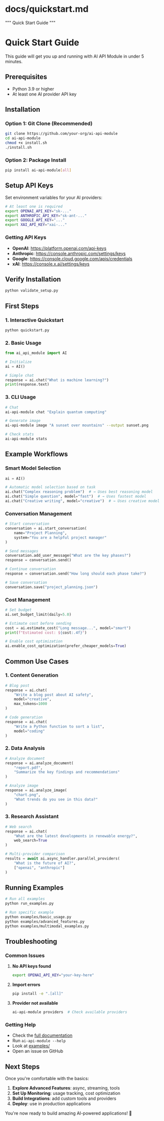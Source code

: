 # docs/quickstart.md
"""
Quick Start Guide
"""
# Quick Start Guide

This guide will get you up and running with AI API Module in under 5 minutes.

## Prerequisites

- Python 3.9 or higher
- At least one AI provider API key

## Installation

### Option 1: Git Clone (Recommended)

```bash
git clone https://github.com/your-org/ai-api-module
cd ai-api-module
chmod +x install.sh
./install.sh
```

### Option 2: Package Install

```bash
pip install ai-api-module[all]
```

## Setup API Keys

Set environment variables for your AI providers:

```bash
# At least one is required
export OPENAI_API_KEY="sk-..."
export ANTHROPIC_API_KEY="sk-ant-..."
export GOOGLE_API_KEY="..."
export XAI_API_KEY="xai-..."
```

### Getting API Keys

- **OpenAI**: https://platform.openai.com/api-keys
- **Anthropic**: https://console.anthropic.com/settings/keys
- **Google**: https://console.cloud.google.com/apis/credentials
- **xAI**: https://console.x.ai/settings/keys

## Verify Installation

```bash
python validate_setup.py
```

## First Steps

### 1. Interactive Quickstart

```bash
python quickstart.py
```

### 2. Basic Usage

```python
from ai_api_module import AI

# Initialize
ai = AI()

# Simple chat
response = ai.chat("What is machine learning?")
print(response.text)
```

### 3. CLI Usage

```bash
# Chat
ai-api-module chat "Explain quantum computing"

# Generate image
ai-api-module image "A sunset over mountains" --output sunset.png

# Check stats
ai-api-module stats
```

## Example Workflows

### Smart Model Selection

```python
ai = AI()

# Automatic model selection based on task
ai.chat("Complex reasoning problem")  # → Uses best reasoning model
ai.chat("Simple question", model="fast")  # → Uses fastest model
ai.chat("Creative writing", model="creative")  # → Uses creative model
```

### Conversation Management

```python
# Start conversation
conversation = ai.start_conversation(
    name="Project Planning",
    system="You are a helpful project manager"
)

# Send messages
conversation.add_user_message("What are the key phases?")
response = conversation.send()

# Continue conversation
response = conversation.send("How long should each phase take?")

# Save conversation
conversation.save("project_planning.json")
```

### Cost Management

```python
# Set budget
ai.set_budget_limit(daily=5.0)

# Estimate cost before sending
cost = ai.estimate_cost("Long message...", model="smart")
print(f"Estimated cost: ${cost:.4f}")

# Enable cost optimization
ai.enable_cost_optimization(prefer_cheaper_models=True)
```

## Common Use Cases

### 1. Content Generation

```python
# Blog post
response = ai.chat(
    "Write a blog post about AI safety",
    model="creative",
    max_tokens=1000
)

# Code generation
response = ai.chat(
    "Write a Python function to sort a list",
    model="coding"
)
```

### 2. Data Analysis

```python
# Analyze document
response = ai.analyze_document(
    "report.pdf",
    "Summarize the key findings and recommendations"
)

# Analyze image
response = ai.analyze_image(
    "chart.png", 
    "What trends do you see in this data?"
)
```

### 3. Research Assistant

```python
# Web search
response = ai.chat(
    "What are the latest developments in renewable energy?",
    web_search=True
)

# Multi-provider comparison
results = await ai.async_handler.parallel_providers(
    "What is the future of AI?",
    ["openai", "anthropic"]
)
```

## Running Examples

```bash
# Run all examples
python run_examples.py

# Run specific example
python examples/basic_usage.py
python examples/advanced_features.py
python examples/multimodal_examples.py
```

## Troubleshooting

### Common Issues

1. **No API keys found**
   ```bash
   export OPENAI_API_KEY="your-key-here"
   ```

2. **Import errors**
   ```bash
   pip install -e ".[all]"
   ```

3. **Provider not available**
   ```bash
   ai-api-module providers  # Check available providers
   ```

### Getting Help

- Check the [full documentation](README.md)
- Run `ai-api-module --help`
- Look at [examples/](examples/)
- Open an issue on GitHub

## Next Steps

Once you're comfortable with the basics:

1. **Explore Advanced Features**: async, streaming, tools
2. **Set Up Monitoring**: usage tracking, cost optimization
3. **Build Integrations**: add custom tools and providers
4. **Deploy**: use in production applications

You're now ready to build amazing AI-powered applications! 🚀
